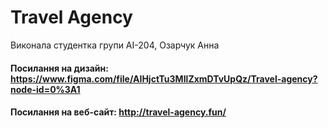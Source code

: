# Travel Agency 
Виконала студентка групи АІ-204, Озарчук Анна

#### Посилання на дизайн: https://www.figma.com/file/AIHjctTu3MIlZxmDTvUpQz/Travel-agency?node-id=0%3A1
#### Посилання на веб-сайт: http://travel-agency.fun/
